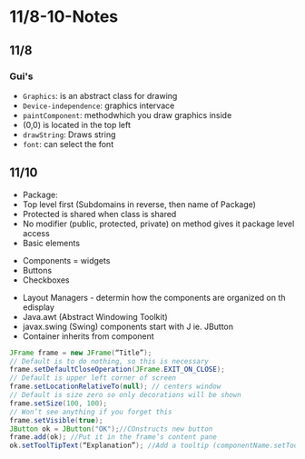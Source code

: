 # 11/8-10-Notes

## 11/8
### Gui's
* `Graphics`: is an abstract class for drawing
* `Device-independence`: graphics intervace
* `paintComponent`: methodwhich you draw graphics inside
* (0,0) is located in the top left
* `drawString`: Draws string
* `font`: can select the font



## 11/10
* Package:
* Top level first (Subdomains in reverse, then name of Package)
* Protected is shared when class is shared
* No modifier (public, protected, private) on method gives it package level access
* Basic elements
- Components = widgets
- Buttons
- Checkboxes
* Layout Managers - determin how the components are organized on th edisplay
* Java.awt (Abstract Windowing Toolkit)
* javax.swing (Swing) components start with J ie. JButton
* Container inherits from component
```java
JFrame frame = new JFrame(“Title”);
// Default is to do nothing, so this is necessary
frame.setDefaultCloseOperation(JFrame.EXIT_ON_CLOSE);
// Default is upper left corner of screen
frame.setLocationRelativeTo(null); // centers window
// Default is size zero so only decorations will be shown
frame.setSize(100, 100);
// Won’t see anything if you forget this
frame.setVisible(true);
JButton ok = JButton("OK");//COnstructs new button
frame.add(ok); //Put it in the frame’s content pane
ok.setToolTipText(“Explanation”); //Add a tooltip (componentName.setToolTipText(“Explanation”)
```
